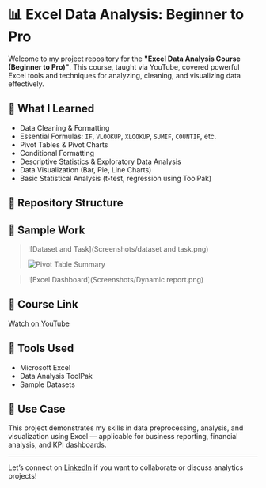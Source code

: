 # 📊 Excel Data Analysis: Beginner to Pro

Welcome to my project repository for the **"Excel Data Analysis Course (Beginner to Pro)"**. This course, taught via YouTube, covered powerful Excel tools and techniques for analyzing, cleaning, and visualizing data effectively.

## 🧠 What I Learned

- Data Cleaning & Formatting
- Essential Formulas: `IF`, `VLOOKUP`, `XLOOKUP`, `SUMIF`, `COUNTIF`, etc.
- Pivot Tables & Pivot Charts
- Conditional Formatting
- Descriptive Statistics & Exploratory Data Analysis
- Data Visualization (Bar, Pie, Line Charts)
- Basic Statistical Analysis (t-test, regression using ToolPak)

## 📁 Repository Structure


## 📸 Sample Work

> ![Dataset and Task](Screenshots/dataset and task.png)
>
> 
> ![Pivot Table Summary](Screenshots/pivot_summary.png)
> 


> ![Excel Dashboard](Screenshots/Dynamic report.png)

## 🔗 Course Link

[Watch on YouTube](https://www.youtube.com/watch?v=v2oNWja7M2E)

## 📌 Tools Used

- Microsoft Excel
- Data Analysis ToolPak
- Sample Datasets

## 💼 Use Case

This project demonstrates my skills in data preprocessing, analysis, and visualization using Excel — applicable for business reporting, financial analysis, and KPI dashboards.

---

Let’s connect on [LinkedIn](https://www.linkedin.com/) if you want to collaborate or discuss analytics projects!

